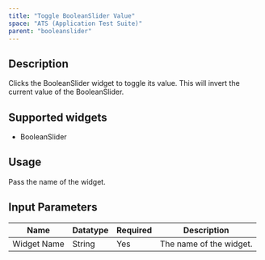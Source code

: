 ```yaml
---
title: "Toggle BooleanSlider Value"
space: "ATS (Application Test Suite)"
parent: "booleanslider"
---
```

## Description
Clicks the BooleanSlider widget to toggle its value. This will invert the current value of the BooleanSlider.

## Supported widgets
 + BooleanSlider

## Usage
Pass the name of the widget.

## Input Parameters



Name | Datatype | Required | Description
---- | -------- | ------- |---------------
Widget Name | String | Yes | The name of the widget.
